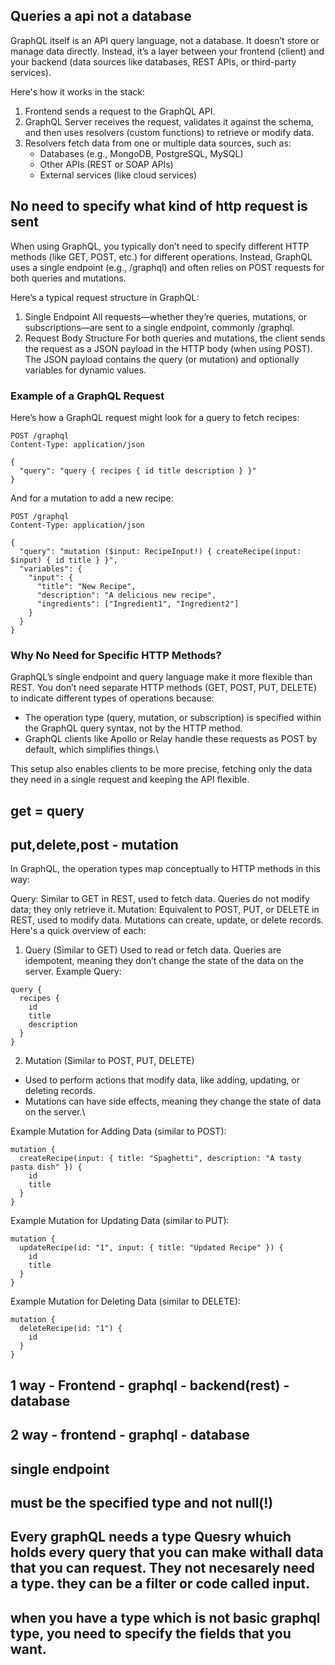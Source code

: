 ## Queries a api not a database
GraphQL itself is an API query language, not a database. It doesn’t store or manage data directly. Instead, it’s a layer between your frontend (client) and your backend (data sources like databases, REST APIs, or third-party services).

Here's how it works in the stack:

1. Frontend sends a request to the GraphQL API.
2. GraphQL Server receives the request, validates it against the schema, and then uses resolvers (custom functions) to retrieve or modify data.
3. Resolvers fetch data from one or multiple data sources, such as:
    - Databases (e.g., MongoDB, PostgreSQL, MySQL)
    - Other APIs (REST or SOAP APIs)
    - External services (like cloud services)

## No need to specify what kind of http request is sent
When using GraphQL, you typically don’t need to specify different HTTP methods (like GET, POST, etc.) for different operations. Instead, GraphQL uses a single endpoint (e.g., /graphql) and often relies on POST requests for both queries and mutations.

Here’s a typical request structure in GraphQL:

1. Single Endpoint
All requests—whether they’re queries, mutations, or subscriptions—are sent to a single endpoint, commonly /graphql.
2. Request Body Structure
For both queries and mutations, the client sends the request as a JSON payload in the HTTP body (when using POST).
The JSON payload contains the query (or mutation) and optionally variables for dynamic values.

### Example of a GraphQL Request
Here’s how a GraphQL request might look for a query to fetch recipes:
```
POST /graphql
Content-Type: application/json

{
  "query": "query { recipes { id title description } }"
}
```
And for a mutation to add a new recipe:
```
POST /graphql
Content-Type: application/json

{
  "query": "mutation ($input: RecipeInput!) { createRecipe(input: $input) { id title } }",
  "variables": {
    "input": {
      "title": "New Recipe",
      "description": "A delicious new recipe",
      "ingredients": ["Ingredient1", "Ingredient2"]
    }
  }
}
```
### Why No Need for Specific HTTP Methods?
GraphQL’s single endpoint and query language make it more flexible than REST. You don’t need separate HTTP methods (GET, POST, PUT, DELETE) to indicate different types of operations because:

- The operation type (query, mutation, or subscription) is specified within the GraphQL query syntax, not by the HTTP method.
- GraphQL clients like Apollo or Relay handle these requests as POST by default, which simplifies things.\

This setup also enables clients to be more precise, fetching only the data they need in a single request and keeping the API flexible.

## get = query
## put,delete,post - mutation
In GraphQL, the operation types map conceptually to HTTP methods in this way:

Query: Similar to GET in REST, used to fetch data. Queries do not modify data; they only retrieve it.
Mutation: Equivalent to POST, PUT, or DELETE in REST, used to modify data. Mutations can create, update, or delete records.
Here's a quick overview of each:

1. Query (Similar to GET)
Used to read or fetch data.
Queries are idempotent, meaning they don’t change the state of the data on the server.
Example Query:
```
query {
  recipes {
    id
    title
    description
  }
}
```
2. Mutation (Similar to POST, PUT, DELETE)
- Used to perform actions that modify data, like adding, updating, or deleting records.
- Mutations can have side effects, meaning they change the state of data on the server.\

Example Mutation for Adding Data (similar to POST):
```
mutation {
  createRecipe(input: { title: "Spaghetti", description: "A tasty pasta dish" }) {
    id
    title
  }
}
```
Example Mutation for Updating Data (similar to PUT):
```
mutation {
  updateRecipe(id: "1", input: { title: "Updated Recipe" }) {
    id
    title
  }
}
```
Example Mutation for Deleting Data (similar to DELETE):
```
mutation {
  deleteRecipe(id: "1") {
    id
  }
}
```
## 1 way - Frontend - graphql - backend(rest) - database
## 2 way - frontend - graphql - database
## single endpoint
## must be the specified type and not null(!)
## Every graphQL needs a type Quesry whuich holds every query that you can make withall data that you can request. They not necesarely need a type. they can be a filter or code called input. 
## when you have a type which is not basic graphql type, you need to specify the fields that you want.

